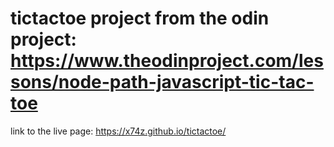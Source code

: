 # tictactoe project from the odin project: https://www.theodinproject.com/lessons/node-path-javascript-tic-tac-toe

link to the live page:
https://x74z.github.io/tictactoe/
